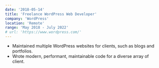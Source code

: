 ```yaml
---
date: '2018-05-14'
title: 'Freelance WordPress Web Developer'
company: 'WordPress'
location: 'Remote'
range: 'May 2018 - July 2022'
# url: 'https://www.wordpress.com/'
---
```


- Maintained multiple WordPress websites for clients, such as blogs and portfolios.
- Wrote modern, performant, maintainable code for a diverse array of client.
